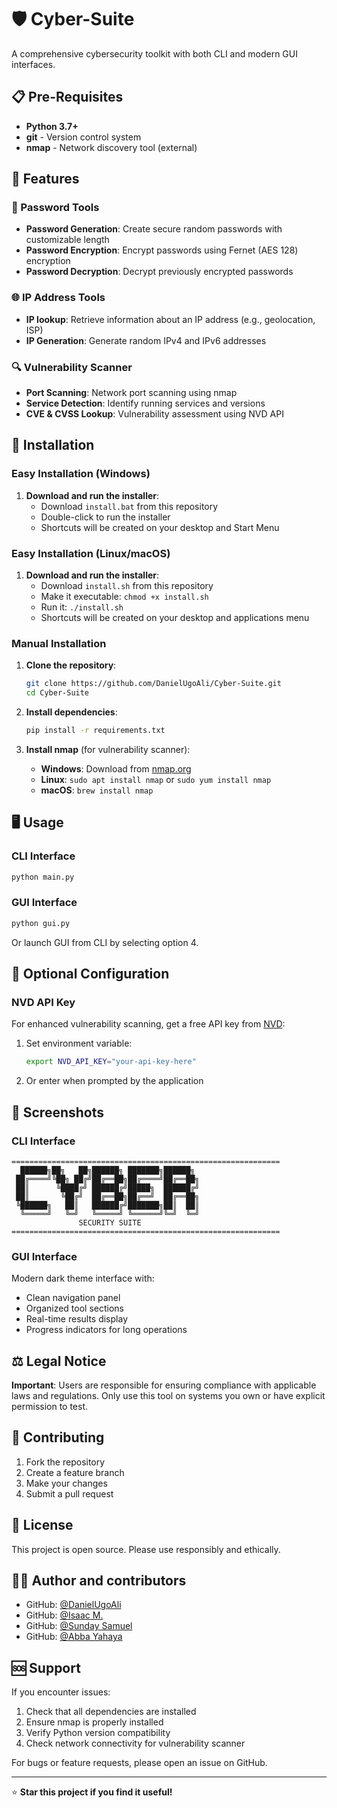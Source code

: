 # 🛡️ Cyber-Suite

A comprehensive cybersecurity toolkit with both CLI and modern GUI interfaces.

## 📋 Pre-Requisites

- **Python 3.7+**
- **git** - Version control system
- **nmap** - Network discovery tool (external)

## 🌟 Features

### 🔐 Password Tools
- **Password Generation**: Create secure random passwords with customizable length
- **Password Encryption**: Encrypt passwords using Fernet (AES 128) encryption
- **Password Decryption**: Decrypt previously encrypted passwords
<!-- - **Json format documentation**: Export passwords in JSON format for easy storage and retrieval -->

### 🌐 IP Address Tools
- **IP lookup**: Retrieve information about an IP address (e.g., geolocation, ISP)
- **IP Generation**: Generate random IPv4 and IPv6 addresses

### 🔍 Vulnerability Scanner
- **Port Scanning**: Network port scanning using nmap
- **Service Detection**: Identify running services and versions
- **CVE & CVSS Lookup**: Vulnerability assessment using NVD API

## 🚀 Installation

### Easy Installation (Windows)
1. **Download and run the installer**:
   - Download `install.bat` from this repository
   - Double-click to run the installer
   - Shortcuts will be created on your desktop and Start Menu

### Easy Installation (Linux/macOS)
1. **Download and run the installer**:
   - Download `install.sh` from this repository
   - Make it executable: `chmod +x install.sh`
   - Run it: `./install.sh`
   - Shortcuts will be created on your desktop and applications menu

### Manual Installation
1. **Clone the repository**:
   ```bash
   git clone https://github.com/DanielUgoAli/Cyber-Suite.git
   cd Cyber-Suite
   ```

2. **Install dependencies**:
   ```bash
   pip install -r requirements.txt
   ```

3. **Install nmap** (for vulnerability scanner):
   - **Windows**: Download from [nmap.org](https://nmap.org/download.html)
   - **Linux**: `sudo apt install nmap` or `sudo yum install nmap`
   - **macOS**: `brew install nmap`

## 🖥️ Usage

### CLI Interface
```bash
python main.py
```

### GUI Interface
```bash
python gui.py
```

Or launch GUI from CLI by selecting option 4.

## 🔧 Optional Configuration

### NVD API Key
For enhanced vulnerability scanning, get a free API key from [NVD](https://nvd.nist.gov/developers/request-an-api-key):

1. Set environment variable:
   ```bash
   export NVD_API_KEY="your-api-key-here"
   ```

2. Or enter when prompted by the application

## 📸 Screenshots

### CLI Interface
```
============================================================
  ██████╗██╗   ██╗██████╗ ███████╗██████╗ 
 ██╔════╝╚██╗ ██╔╝██╔══██╗██╔════╝██╔══██╗
 ██║      ╚████╔╝ ██████╔╝█████╗  ██████╔╝
 ██║       ╚██╔╝  ██╔══██╗██╔══╝  ██╔══██╗
 ╚██████╗   ██║   ██████╔╝███████╗██║  ██║
  ╚═════╝   ╚═╝   ╚═════╝ ╚══════╝╚═╝  ╚═╝
               SECURITY SUITE
============================================================
```

### GUI Interface
Modern dark theme interface with:
- Clean navigation panel
- Organized tool sections
- Real-time results display
- Progress indicators for long operations

## ⚖️ Legal Notice

**Important**: Users are responsible for ensuring compliance with applicable laws and regulations. Only use this tool on systems you own or have explicit permission to test.

## 🤝 Contributing

1. Fork the repository
2. Create a feature branch
3. Make your changes
4. Submit a pull request

## 📝 License

This project is open source. Please use responsibly and ethically.

## 👨‍💻 Author and contributors


- GitHub: [@DanielUgoAli](https://github.com/DanielUgoAli)
- GitHub: [@Isaac M.](https://github.com/ski04)
- GitHub: [@Sunday Samuel](https://github.com/sundaysamuel)
- GitHub: [@Abba Yahaya](https://github.com/ay-wq0)


## 🆘 Support

If you encounter issues:
1. Check that all dependencies are installed
2. Ensure nmap is properly installed
3. Verify Python version compatibility
4. Check network connectivity for vulnerability scanner

For bugs or feature requests, please open an issue on GitHub.

---

⭐ **Star this project if you find it useful!**

